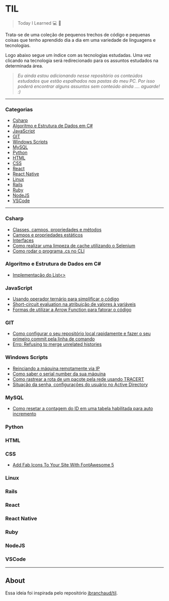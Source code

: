 # TIL

> Today I Learned :computer: :open_book:

<p>Trata-se de uma coleção de pequenos trechos de código e pequenas coisas que tenho aprendido dia a dia
em uma variedade de linguagens e tecnologias.</p>
<p>Logo abaixo segue um índice com as tecnologias estudadas. Uma vez clicando na tecnologia será redirecionado
para os assuntos estudados na determinada área.</p>

> <i>Eu ainda estou adicionando nesse repositório os conteúdos estudados que estão espalhados nas pastas do meu PC. Por isso
poderá encontrar alguns assuntos sem conteúdo ainda .... aguarde! :) </i>

---

### Categorias
* [Csharp](#csharp)
* [Algoritmo e Estrutura de Dados em C#](#Algoritmo-e-Estrutura-de-Dados-em-C#)
* [JavaScript](#javascript)
* [GIT](#git)
* [Windows Scripts](#windows-scripts)
* [MySQL](#mysql)
* [Python](#python)
* [HTML](#html)
* [CSS](#css)
* [React](#react)
* [React Native](#react-native)
* [Linux](#linux)
* [Rails](#rails)
* [Ruby](#ruby)
* [NodeJS](#nodejs)
* [VSCode](#vscode)

---
### Csharp
- [Classes, campos, propriedades e métodos](Csharp/classe_propriedades_campos.md)
- [Campos e propriedades estáticos](Csharp/metodo_estatico_campos_prop.md)
- [Interfaces](Csharp/interface.md)
- [Como realizar uma limpeza de cache utilizando o Selenium](Csharp/selenium_limpeza_cache.md)
- [Como rodar o programa .cs no CLI](Csharp/rodar_cli.md)

### Algoritmo e Estrutura de Dados em C#
- [Implementação do List<>](Algoritmo%20e%20Estrutura%20de%20Dados/list.md)

### JavaScript
- [Usando operador ternário para simplificar o código](Javascript/operador_ternario.md)
- [Short-circuit evaluation na atribuição de valores à variáveis](Javascript/operador_logico_atribuicao.md)
- [Formas de utilizar a Arrow Function para fatorar o código](Javascript/arrow_function_formas.md)

### GIT
- [Como configurar o seu repositório local rapidamente e fazer o seu primeiro commit pela linha de comando](GIT/iniciar_repositorio_commit.md)
- [Erro: Refusing to merge unrelated histories](GIT/erro_unrelated_histories.md)

### Windows Scripts
- [Reinciando a máquina remotamente via IP](Windows%20scripts/reniciar_maquina.md)
- [Como saber o serial number da sua máquina](Windows%20scripts/serialnumber.md)
- [Como rastrear a rota de um pacote pela rede usando TRACERT](Windows%20scripts/tracert.md)
- [Situação da senha, configurações do usuário no Active Directory](Windows%20scripts/user_status.md)

### MySQL
- [Como resetar a contagem do ID em uma tabela habilitada para auto incremento](MySQL/resetar_id.md)

### Python

### HTML

### CSS

- [Add Fab Icons To Your Site With FontAwesome 5](css/add-fab-icons-to-your-site-with-fontawesome-5.md)

### Linux

### Rails

### React

### React Native

### Ruby

### NodeJS

### VSCode

---

## About

Essa ideia foi inspirada pelo repositório
[jbranchaud/til](https://github.com/jbranchaud/til).
